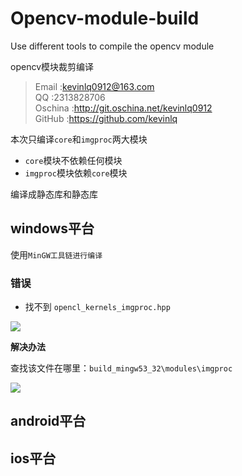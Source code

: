 # Opencv-module-build
Use different tools to compile the opencv module

opencv模块裁剪编译

>Email  :kevinlq0912@163.com  
QQ      :2313828706  
Oschina :http://git.oschina.net/kevinlq0912   
GitHub  :https://github.com/kevinlq 


本次只编译`core`和`imgproc`两大模块

- `core`模块不依赖任何模块
- `imgproc`模块依赖`core`模块

编译成静态库和静态库

## windows平台
使用`MinGW工具链进行编译`

### 错误
- 找不到 `opencl_kernels_imgproc.hpp`

![](/screen/opencl_kernels_imgproc.hpp-norFind.png)

**解决办法**

查找该文件在哪里：`build_mingw53_32\modules\imgproc`

![](/screen/opencl_kernels_imgproc.hpp-norFind-A.png)

## android平台


## ios平台
